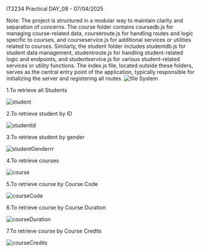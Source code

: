 IT2234 Practical DAY_08 - 07/04/2025

Note: The project is structured in a modular way to maintain clarity and separation of concerns. The course folder contains coursedb.js for managing course-related data, courseroute.js for handling routes and logic specific to courses, and courseservice.js for additional services or utilities related to courses. Similarly, the student folder includes studentdb.js for student data management, studentroute.js for handling student-related logic and endpoints, and studentservice.js for various student-related services or utility functions. The index.js file, located outside these folders, serves as the central entry point of the application, typically responsible for initializing the server and registering all routes.
![file System](https://github.com/user-attachments/assets/c934403c-2786-459f-b186-1b4f20427960)


1.To retrieve all Students

![student](https://github.com/user-attachments/assets/26fa2722-6ac4-4807-ad43-ca73df1add2c)

2.To retrieve student by ID

![studentId](https://github.com/user-attachments/assets/5a29030a-ce48-48eb-ba40-ead6d559808a)

3.To retrieve student by gender

![studentGenderrr](https://github.com/user-attachments/assets/6b03029f-06f3-4c96-af08-c9823c0b68e4)

4.To retrieve courses

![course](https://github.com/user-attachments/assets/2b7a715d-f1a4-47b1-8e0d-f88f3e891afd)

5.To retrieve course by Course Code

![courseCode](https://github.com/user-attachments/assets/b9c32852-ef12-4e69-abb4-fe7c174eeedb)

6.To retrieve course by Course Duration

![courseDuration](https://github.com/user-attachments/assets/878d8994-d139-4b3e-93bb-e1a6ea9224f8)

7.To retrieve course by Course Credits

![courseCredits](https://github.com/user-attachments/assets/9a8d2283-7dbe-42e4-96fe-21afb28c1b7f)







